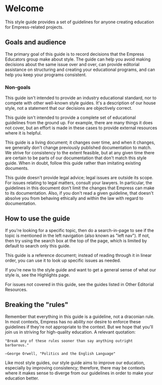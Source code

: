 # Welcome 

This style guide provides a set of guidelines for anyone creating education for Empress-related projects.

## Goals and audience

The primary goal of this guide is to record decisions that the Empress Educators group make about style. The guide can help you avoid making decisions about the same issue over and over, can provide editorial assistance on structuring and creating your educational programs, and can help you keep your programs consistent.

### Non-goals

This guide isn't intended to provide an industry educational standard, nor to compete with other well-known style guides. It's a description of our house style, not a statement that our decisions are objectively correct.

This guide isn't intended to provide a complete set of educational guidelines from the ground up. For example, there are many things it does not cover, but an effort is made in these cases to provide external resources where it is helpful.

This guide is a living document; it changes over time, and when it changes, we generally don't change previously published documentation to match. We strive for consistency to the extent feasible, but at any given time there are certain to be parts of our documentation that don't match this style guide. When in doubt, follow this guide rather than imitating existing documents.

This guide doesn't provide legal advice; legal issues are outside its scope. For issues relating to legal matters, consult your lawyers. In particular, the guidelines in this document don't limit the changes that Empress can make to its documentation. Also, if you don't read a given guideline, that doesn't absolve you from behaving ethically and within the law with regard to documentation.

## How to use the guide

If you're looking for a specific topic, then do a search-in-page to see if the topic is mentioned in the left navigation (also known as "left nav"). If not, then try using the search box at the top of the page, which is limited by default to search only this guide.

This guide is a reference document; instead of reading through it in linear order, you can use it to look up specific issues as needed.

If you're new to the style guide and want to get a general sense of what our style is, see the Highlights page.

For issues not covered in this guide, see the guides listed in Other Editorial Resources.

## Breaking the "rules"

Remember that everything in this guide is a guideline, not a draconian rule. In most contexts, Empress has no ability nor desire to enforce these guidelines if they're not appropriate to the context. But we hope that you'll join us in striving for high-quality education. A relevant quotation:

    "Break any of these rules sooner than say anything outright barbarous."

    —George Orwell, "Politics and the English Language"

Like most style guides, our style guide aims to improve our education, especially by improving consistency; therefore, there may be contexts where it makes sense to diverge from our guidelines in order to make your education better.
